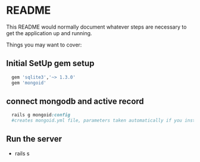 # README

This README would normally document whatever steps are necessary to get the
application up and running.

Things you may want to cover:

## Initial SetUp gem setup
```ruby
  gem 'sqlite3','~> 1.3.0'
  gem 'mongoid'
```

## connect mongodb and active record
```ruby
  rails g mongoid:config
  #creates mongoid.yml file, parameters taken automatically if you installed the mongodb and running like port nnumber db name.
```
## Run the server 
* rails s
